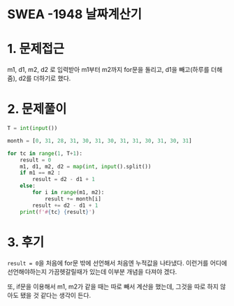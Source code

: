 # SWEA -1948 날짜계산기



# 1. 문제접근

m1, d1, m2, d2 로 입력받아 m1부터 m2까지 for문을 돌리고, d1을 빼고(하루를 더해줌), d2를 더하기로 했다.



# 2. 문제풀이

```python
T = int(input())

month = [0, 31, 28, 31, 30, 31, 30, 31, 31, 30, 31, 30, 31]

for tc in range(1, T+1):
    result = 0
    m1, d1, m2, d2 = map(int, input().split())
    if m1 == m2 :
        result = d2 - d1 + 1
    else:
        for i in range(m1, m2):
            result += month[i]
        result += d2 - d1 + 1
    print(f'#{tc} {result}')
```





# 3. 후기

`result = 0`을 처음에 for문 밖에 선언해서 처음엔 누적값을 나타냈다. 이런거를 어디에 선언해야하는지 가끔헷갈릴때가 있는데 이부분 개념을 다져야 겠다.

또, if문을 이용해서 m1, m2가 같을 때는 따로 빼서 계산을 했는데, 그것을 따로 하지 않아도 됐을 것 같다는 생각이 든다. 